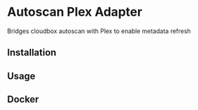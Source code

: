 # Autoscan Plex Adapter

Bridges cloudbox autoscan with Plex to enable metadata refresh

## Installation

## Usage

## Docker

